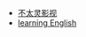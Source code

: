
* [不太灵影视](http://bt0.com/)
* [learning English](https://github.com/qw4990/English-level-up-tips-for-Chinese/blob/master/part-1/3-listening.md)

